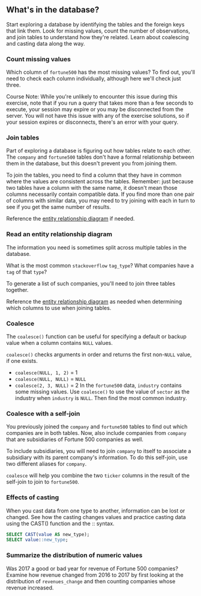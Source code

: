 ## What's in the database?
Start exploring a database by identifying the tables and the foreign keys that link them. Look for missing values, count the number of observations, and join tables to understand how they're related. Learn about coalescing and casting data along the way.

### Count missing values
Which column of `fortune500` has the most missing values? To find out, you'll need to check each column individually, although here we'll check just three.

Course Note: While you're unlikely to encounter this issue during this exercise, note that if you run a query that takes more than a few seconds to execute, your session may expire or you may be disconnected from the server. You will not have this issue with any of the exercise solutions, so if your session expires or disconnects, there's an error with your query.

### Join tables
Part of exploring a database is figuring out how tables relate to each other. The `company` and `fortune500` tables don't have a formal relationship between them in the database, but this doesn't prevent you from joining them.

To join the tables, you need to find a column that they have in common where the values are consistent across the tables. Remember: just because two tables have a column with the same name, it doesn't mean those columns necessarily contain compatible data. If you find more than one pair of columns with similar data, you may need to try joining with each in turn to see if you get the same number of results.

Reference the [entity relationship diagram](https://github.com/gattoramm/DataCamp/blob/master/Skill/SQL/SQL%20Fundamentals/4%20SQL%20for%20Exploratory%20Data%20Analysis/erdiagram.png) if needed.

### Read an entity relationship diagram
The information you need is sometimes split across multiple tables in the database.

What is the most common `stackoverflow` `tag_type`? What companies have a `tag` of that `type`?

To generate a list of such companies, you'll need to join three tables together.

Reference the [entity relationship diagram](https://github.com/gattoramm/DataCamp/blob/master/Skill/SQL/SQL%20Fundamentals/4%20SQL%20for%20Exploratory%20Data%20Analysis/erdiagram.png) as needed when determining which columns to use when joining tables.

### Coalesce
The `coalesce()` function can be useful for specifying a default or backup value when a column contains `NULL` values.

`coalesce()` checks arguments in order and returns the first non-`NULL` value, if one exists.

* `coalesce(NULL, 1, 2)` = 1
* `coalesce(NULL, NULL)` = `NULL`
* `coalesce(2, 3, NULL)` = 2
In the `fortune500` data, `industry` contains some missing values. Use `coalesce()` to use the value of `sector` as the industry when `industry` is `NULL`. Then find the most common industry.

### Coalesce with a self-join
You previously joined the `company` and `fortune500` tables to find out which companies are in both tables. Now, also include companies from `company` that are subsidiaries of Fortune 500 companies as well.

To include subsidiaries, you will need to join `company` to itself to associate a subsidiary with its parent company's information. To do this self-join, use two different aliases for `company`.

`coalesce` will help you combine the two `ticker` columns in the result of the self-join to join to `fortune500`.

### Effects of casting
When you cast data from one type to another, information can be lost or changed. See how the casting changes values and practice casting data using the CAST() function and the :: syntax.
```sql
SELECT CAST(value AS new_type);
SELECT value::new_type;
```

### Summarize the distribution of numeric values
Was 2017 a good or bad year for revenue of Fortune 500 companies? Examine how revenue changed from 2016 to 2017 by first looking at the distribution of `revenues_change` and then counting companies whose revenue increased.


